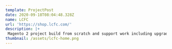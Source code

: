 ```yaml
---
template: ProjectPost
date: 2020-09-18T08:04:48.328Z
name: LCFC
url: 'https://shop.lcfc.com/'
description: |+
 Magento 2 project build from scratch and support work including upgrades, custom extension developments, theme install etc. 
thumbnail: /assets/lcfc-home.png
---
```


